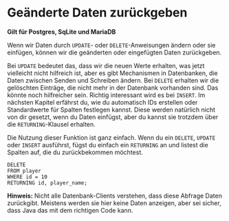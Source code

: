 # Geänderte Daten zurückgeben

**Gilt für Postgres, SqLite und MariaDB**

Wenn wir Daten durch `UPDATE`- oder `DELETE`-Anweisungen ändern oder sie einfügen, können wir die geänderten oder eingefügten Daten zurückgeben.

Bei `UPDATE` bedeutet das, dass wir die neuen Werte erhalten, was jetzt vielleicht nicht hilfreich ist, aber es gibt Mechanismen in Datenbanken, die Daten zwischen Senden und Schreiben ändern.
Bei `DELETE` erhalten wir die gelöschten Einträge, die nicht mehr in der Datenbank vorhanden sind.
Das könnte noch hilfreicher sein.
Richtig interessant wird es bei `INSERT`.
Im nächsten Kapitel erfährst du, wie du automatisch IDs erstellen oder Standardwerte für Spalten festlegen kannst.
Diese werden natürlich nicht von dir gesetzt, wenn du Daten einfügst, aber du kannst sie trotzdem über die `RETURNING`-Klausel erhalten.

Die Nutzung dieser Funktion ist ganz einfach.
Wenn du ein `DELETE`, `UPDATE` oder `INSERT` ausführst, fügst du einfach ein `RETURNING` an und listest die Spalten auf, die du zurückbekommen möchtest.

```mariadb
DELETE
FROM player
WHERE id = 10
RETURNING id, player_name;
```

**Hinweis:** Nicht alle Datenbank-Clients verstehen, dass diese Abfrage Daten zurückgibt.
Meistens werden sie hier keine Daten anzeigen, aber sei sicher, dass Java das mit dem richtigen Code kann.
